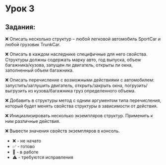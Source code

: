 # Урок 3
## Задания:

:x: Описать несколько структур – любой легковой автомобиль SportCar и любой грузовик TrunkCar. <br/>

:x: Описать в каждом наследнике специфичные для него свойства. Структуры должны содержать марку авто, год выпуска, объем багажника/кузова, запущен ли двигатель, открыты ли окна, заполненный объем багажника. <br/>

:x: Описать перечисление с возможными действиями с автомобилем: запустить/заглушить двигатель, открыть/закрыть окна, погрузить/выгрузить из кузова/багажника груз определенного объема. <br/>

:x: Добавить в структуры метод с одним аргументом типа перечисления, который будет менять свойства структуры в зависимости от действия. <br/>

:x: Инициализировать несколько экземпляров структур. Применить к ним различные действия. <br/>

:x: Вывести значения свойств экземпляров в консоль. <br/>


* :x: - не начато
* :white_check_mark: - готово
* :memo: - в работе
* :warning: - требуются исправления
